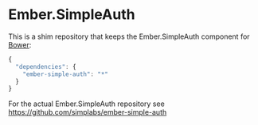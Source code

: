 #  Ember.SimpleAuth

This is a shim repository that keeps the Ember.SimpleAuth component for
[Bower](http://bower.io):

```js
{
  "dependencies": {
    "ember-simple-auth": "*"
  }
}
```

For the actual Ember.SimpleAuth repository see
https://github.com/simplabs/ember-simple-auth
